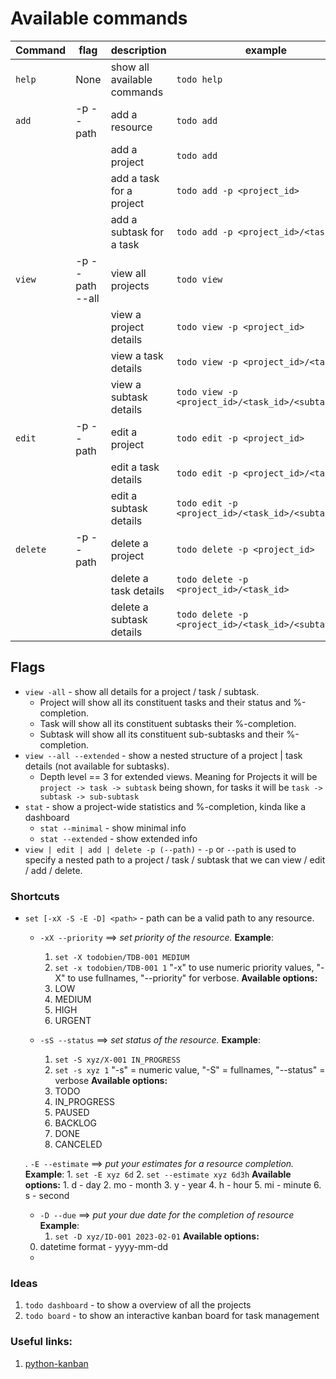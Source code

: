 
# Available commands

| Command | flag            | description                 | example                                            |
| ------- | --------------- | --------------------------- | -------------------------------------------------- |
| `help`  | None            | show all available commands | `todo help`                                        |
| `add`   | -p --path       | add a resource              | `todo add`                                         |
|         |                 | add a project               | `todo add`                                         |
|         |                 | add a task for a project    | `todo add -p <project_id>`                         |
|         |                 | add a subtask for a task    | `todo add -p <project_id>/<task_id>`               |
| `view`  | -p --path --all | view all projects           | `todo view`                                        |
|         |                 | view a project details      | `todo view -p <project_id>`                        |
|         |                 | view a task details         | `todo view -p <project_id>/<task_id>`              |
|         |                 | view a subtask details      | `todo view -p <project_id>/<task_id>/<subtask_id>` |
| `edit`    | -p --path       | edit a project              | `todo edit -p <project_id>`                        |
|         |                 | edit a task details         | `todo edit -p <project_id>/<task_id>`              |
|         |                 | edit a subtask details      | `todo edit -p <project_id>/<task_id>/<subtask_id>` |
| `delete`  | -p --path       | delete a project            | `todo delete -p <project_id>`                        | 
|         |                 | delete a task details         | `todo delete -p <project_id>/<task_id>`              |
|         |                 | delete a subtask details      | `todo delete -p <project_id>/<task_id>/<subtask_id>` |



## Flags

- `view -all` - show all details for a project / task / subtask.
	- Project will show all its constituent tasks and their status and %-completion.
	- Task will show all its constituent subtasks their %-completion.
	- Subtask will show all its constituent sub-subtasks and their %-completion.
- `view --all --extended` - show a nested structure of a project | task details (not available for subtasks).
	- Depth level == 3 for extended views. Meaning for Projects it will be `project -> task -> subtask` being shown, for tasks it will be `task -> subtask -> sub-subtask`
- `stat` - show a project-wide statistics and %-completion, kinda like a dashboard
	- `stat --minimal` - show minimal info
	- `stat --extended` - show extended info
- `view | edit | add | delete -p (--path)` - `-p` or `--path` is used to specify a nested path to a project / task / subtask that we can view / edit / add / delete.

### Shortcuts
- `set [-xX -S -E -D] <path>` - path can be a valid path to any resource.
	- `-xX --priority` ==> *set priority of the resource.*
	**Example**:
		1. `set -X todobien/TDB-001 MEDIUM` 
		2. `set -x todobien/TDB-001 1`
	"-x" to use numeric priority values, "-X" to use fullnames, "--priority" for verbose.
	**Available options:**
		1. LOW
		2. MEDIUM
		3. HIGH
		4. URGENT

	- `-sS --status` ==> *set status of the resource.*
	**Example**:
		1. `set -S xyz/X-001 IN_PROGRESS`
		2. `set -s xyz 1`
	"-s" = numeric value, "-S" = fullnames, "--status" = verbose
	**Available options:**
		1. TODO
		2. IN_PROGRESS
		3. PAUSED
		4. BACKLOG
		5. DONE
		6. CANCELED

	. `-E --estimate` ==> *put your estimates for a resource completion.*
	**Example**:
		1. `set -E xyz 6d`
		2. `set --estimate xyz 6d3h`
	**Available options:**
		1. d - day
		2. mo - month
		3. y - year
		4. h - hour
		5. mi - minute
		6. s - second

	- `-D --due` ==> *put your due date for the completion of resource*
	**Example**:
		1. `set -D xyz/ID-001 2023-02-01`
	**Available options:**
	0. datetime format - yyyy-mm-dd

	- 

### Ideas

1. `todo dashboard` - to show a overview of all the projects
2. `todo board` - to show an interactive kanban board for task management

### Useful links:
1. [python-kanban](https://github.com/fillipe-gsm/python-kanban)